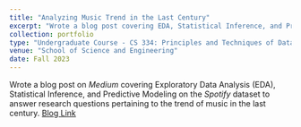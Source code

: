 ```yaml
---
title: "Analyzing Music Trend in the Last Century"
excerpt: "Wrote a blog post covering EDA, Statistical Inference, and Predictive Modeling on the Spotify dataset to analyze music trends in the last century."
collection: portfolio
type: "Undergraduate Course - CS 334: Principles and Techniques of Data Science"
venue: "School of Science and Engineering"
date: Fall 2023
---
```


Wrote a blog post on *Medium* covering Exploratory Data Analysis (EDA), Statistical Inference, and Predictive Modeling on the *Spotify* dataset to answer research questions pertaining to the trend of music in the last century. [Blog Link](https://medium.com/@magnus552p/spotify-dataset-analyzing-trend-of-music-in-the-last-century-90b1765f5566)
